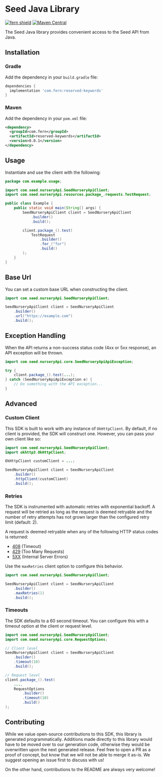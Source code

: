 # Seed Java Library

[![fern shield](https://img.shields.io/badge/%F0%9F%8C%BF-Built%20with%20Fern-brightgreen)](https://buildwithfern.com?utm_source=github&utm_medium=github&utm_campaign=readme&utm_source=Seed%2FJava)
[![Maven Central](https://img.shields.io/maven-central/v/com.fern/reserved-keywords)](https://central.sonatype.com/artifact/com.fern/reserved-keywords)

The Seed Java library provides convenient access to the Seed API from Java.

## Installation

### Gradle

Add the dependency in your `build.gradle` file:

```groovy
dependencies {
  implementation 'com.fern:reserved-keywords'
}
```

### Maven

Add the dependency in your `pom.xml` file:

```xml
<dependency>
  <groupId>com.fern</groupId>
  <artifactId>reserved-keywords</artifactId>
  <version>0.0.1</version>
</dependency>
```

## Usage

Instantiate and use the client with the following:

```java
package com.example.usage;

import com.seed.nurseryApi.SeedNurseryApiClient;
import com.seed.nurseryApi.resources.package_.requests.TestRequest;

public class Example {
    public static void main(String[] args) {
        SeedNurseryApiClient client = SeedNurseryApiClient
            .builder()
            .build();

        client.package_().test(
            TestRequest
                .builder()
                .for_("for")
                .build()
        );
    }
}
```

## Base Url

You can set a custom base URL when constructing the client.

```java
import com.seed.nurseryApi.SeedNurseryApiClient;

SeedNurseryApiClient client = SeedNurseryApiClient
    .builder()
    .url("https://example.com")
    .build();
```

## Exception Handling

When the API returns a non-success status code (4xx or 5xx response), an API exception will be thrown.

```java
import com.seed.nurseryApi.core.SeedNurseryApiApiException;

try {
    client.package_().test(...);
} catch (SeedNurseryApiApiException e) {
    // Do something with the API exception...
}
```

## Advanced

### Custom Client

This SDK is built to work with any instance of `OkHttpClient`. By default, if no client is provided, the SDK will construct one. 
However, you can pass your own client like so:

```java
import com.seed.nurseryApi.SeedNurseryApiClient;
import okhttp3.OkHttpClient;

OkHttpClient customClient = ...;

SeedNurseryApiClient client = SeedNurseryApiClient
    .builder()
    .httpClient(customClient)
    .build();
```

### Retries

The SDK is instrumented with automatic retries with exponential backoff. A request will be retried as long
as the request is deemed retryable and the number of retry attempts has not grown larger than the configured
retry limit (default: 2).

A request is deemed retryable when any of the following HTTP status codes is returned:

- [408](https://developer.mozilla.org/en-US/docs/Web/HTTP/Status/408) (Timeout)
- [429](https://developer.mozilla.org/en-US/docs/Web/HTTP/Status/429) (Too Many Requests)
- [5XX](https://developer.mozilla.org/en-US/docs/Web/HTTP/Status/500) (Internal Server Errors)

Use the `maxRetries` client option to configure this behavior.

```java
import com.seed.nurseryApi.SeedNurseryApiClient;

SeedNurseryApiClient client = SeedNurseryApiClient
    .builder()
    .maxRetries(1)
    .build();
```

### Timeouts

The SDK defaults to a 60 second timeout. You can configure this with a timeout option at the client or request level.

```java
import com.seed.nurseryApi.SeedNurseryApiClient;
import com.seed.nurseryApi.core.RequestOptions;

// Client level
SeedNurseryApiClient client = SeedNurseryApiClient
    .builder()
    .timeout(10)
    .build();

// Request level
client.package_().test(
    ...,
    RequestOptions
        .builder()
        .timeout(10)
        .build()
);
```

## Contributing

While we value open-source contributions to this SDK, this library is generated programmatically.
Additions made directly to this library would have to be moved over to our generation code,
otherwise they would be overwritten upon the next generated release. Feel free to open a PR as
a proof of concept, but know that we will not be able to merge it as-is. We suggest opening
an issue first to discuss with us!

On the other hand, contributions to the README are always very welcome!